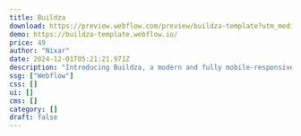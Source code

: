 ```yaml
---
title: Buildza
download: https://preview.webflow.com/preview/buildza-template?utm_medium=preview_link&utm_source=dashboard&utm_content=buildza-template&preview=53d332d9586a7b6259ac662891fc8643&workflow=preview
demo: https://buildza-template.webflow.io/
price: 49
author: "Nixar"
date: 2024-12-01T05:21:21.971Z
description: "Introducing Buildza, a modern and fully mobile-responsive Webflow template for the construction industry. Perfect for companies, contractors, builders, and architects, it offers a professional design, robust functionality, and easy customization."
ssg: ["Webflow"]
css: []
ui: []
cms: []
category: []
draft: false
---
```

